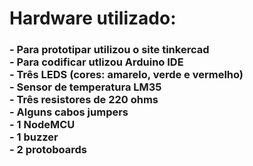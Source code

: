 # Hardware utilizado:
<h3>
- Para prototipar utilizou o site tinkercad
<br>
- Para codificar utlizou Arduino IDE
<br>
- Três LEDS (cores: amarelo, verde e vermelho)
<br>
- Sensor de temperatura LM35
<br>
- Três resistores de 220 ohms
<br>
- Alguns cabos jumpers
<br>
- 1 NodeMCU 
<br>
- 1 buzzer
<br>
- 2 protoboards</h3>
